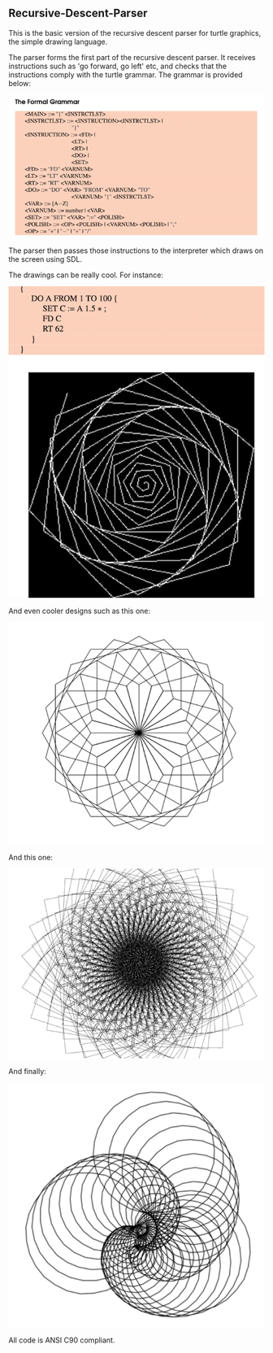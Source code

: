## Recursive-Descent-Parser

This is the basic version of the recursive descent parser for turtle graphics, the simple drawing language.

The parser forms the first part of the recursive descent parser. It receives instructions such as 'go forward, go left' etc,
and checks that the instructions comply with the turtle grammar. The grammar is provided below:

<div align="center">

![alt text](./images/grammar.png)

</div>

The parser then passes those instructions to the interpreter which draws on the screen using SDL.

The drawings can be really cool. For instance:


<div align="center">

![alt text](./images/example.png)

</div>

And even cooler designs such as this one:

<div align="center">

![alt text](./images/turtle1.png)

</div>

And this one:

<div align="center">

![alt text](./images/turtle2.png)

</div>

And finally:

<div align="center">

![alt text](./images/turtle3.png)

</div>

All code is ANSI C90 compliant.
